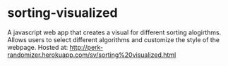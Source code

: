# sorting-visualized
A javascript web app that creates a visual for different sorting alogirthms. Allows users to select different algorithms and customize the style of the webpage. Hosted at: http://perk-randomizer.herokuapp.com/sv/sorting%20visualized.html
